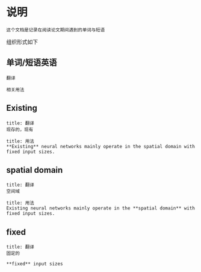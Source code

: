 # 说明
```ad-info
这个文档是记录在阅读论文期间遇到的单词与短语
```

组织形式如下

## 单词/短语英语
```ad-info
翻译
```

```ad-info
相关用法
```

## Existing

```ad-info
title: 翻译
现存的，现有
```


```ad-info
title: 用法
**Existing** neural networks mainly operate in the spatial domain with fixed input sizes.
```

## spatial domain

```ad-info
title: 翻译
空间域
```

```ad-info
title: 用法
Existing neural networks mainly operate in the **spatial domain** with fixed input sizes.
```

## fixed

```ad-info
title: 翻译
固定的
```

```ad-info
**fixed** input sizes
```